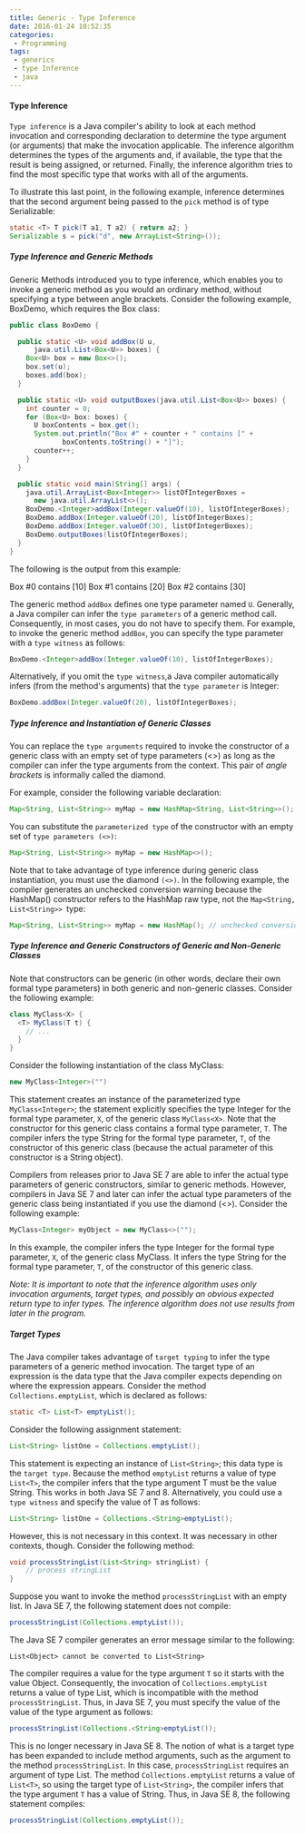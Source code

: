 ```yaml
---
title: Generic - Type Inference
date: 2016-01-24 10:52:35
categories:
 - Programming
tags:
 - generics
 - type Inference
 - java
---
```

#### Type Inference

`Type inference` is a Java compiler's ability to look at each method invocation and corresponding declaration to determine the type argument (or arguments) that make the invocation applicable. The inference algorithm determines the types of the arguments and, if available, the type that the result is being assigned, or returned. Finally, the inference algorithm tries to find the most specific type that works with all of the arguments.

To illustrate this last point, in the following example, inference determines that the second argument being passed to the `pick` method is of type Serializable:

```java
static <T> T pick(T a1, T a2) { return a2; }
Serializable s = pick("d", new ArrayList<String>());
```

##### Type Inference and Generic Methods

Generic Methods introduced you to type inference, which enables you to invoke a generic method as you would an ordinary method, without specifying a type between angle brackets. Consider the following example, BoxDemo, which requires the Box class:

```java
public class BoxDemo {

  public static <U> void addBox(U u, 
      java.util.List<Box<U>> boxes) {
    Box<U> box = new Box<>();
    box.set(u);
    boxes.add(box);
  }

  public static <U> void outputBoxes(java.util.List<Box<U>> boxes) {
    int counter = 0;
    for (Box<U> box: boxes) {
      U boxContents = box.get();
      System.out.println("Box #" + counter + " contains [" +
             boxContents.toString() + "]");
      counter++;
    }
  }

  public static void main(String[] args) {
    java.util.ArrayList<Box<Integer>> listOfIntegerBoxes =
      new java.util.ArrayList<>();
    BoxDemo.<Integer>addBox(Integer.valueOf(10), listOfIntegerBoxes);
    BoxDemo.addBox(Integer.valueOf(20), listOfIntegerBoxes);
    BoxDemo.addBox(Integer.valueOf(30), listOfIntegerBoxes);
    BoxDemo.outputBoxes(listOfIntegerBoxes);
  }
}
```

The following is the output from this example:

Box #0 contains [10]
Box #1 contains [20]
Box #2 contains [30]

<!--more-->

The generic method `addBox` defines one type parameter named `U`. Generally, a Java compiler can infer the `type parameters` of a generic method call. Consequently, in most cases, you do not have to specify them. For example, to invoke the generic method `addBox`, you can specify the type parameter with a `type witness` as follows:

```java
BoxDemo.<Integer>addBox(Integer.valueOf(10), listOfIntegerBoxes);
```

Alternatively, if you omit the `type witness`,a Java compiler automatically infers (from the method's arguments) that the `type parameter` is Integer:

```java
BoxDemo.addBox(Integer.valueOf(20), listOfIntegerBoxes);
```

##### Type Inference and Instantiation of Generic Classes

You can replace the `type arguments` required to invoke the constructor of a generic class with an empty set of type parameters (<>) as long as the compiler can infer the type arguments from the context. This pair of _angle brackets_ is informally called the diamond.

For example, consider the following variable declaration:

```java
Map<String, List<String>> myMap = new HashMap<String, List<String>>();
```

You can substitute the `parameterized type` of the constructor with an empty set of `type parameters (<>)`:

```java
Map<String, List<String>> myMap = new HashMap<>();
```

Note that to take advantage of type inference during generic class instantiation, you must use the diamond `(<>)`. In the following example, the compiler generates an unchecked conversion warning because the HashMap() constructor refers to the HashMap raw type, not the `Map<String, List<String>> `type:

```java
Map<String, List<String>> myMap = new HashMap(); // unchecked conversion warning
```

##### Type Inference and Generic Constructors of Generic and Non-Generic Classes

Note that constructors can be generic (in other words, declare their own formal type parameters) in both generic and non-generic classes. Consider the following example:

```java
class MyClass<X> {
  <T> MyClass(T t) {
    // ...
  }
}
```

Consider the following instantiation of the class MyClass:

```java
new MyClass<Integer>("")
```

This statement creates an instance of the parameterized type `MyClass<Integer>`; the statement explicitly specifies the type Integer for the formal type parameter, `X`, of the generic class `MyClass<X>`. Note that the constructor for this generic class contains a formal type parameter, `T`. The compiler infers the type String for the formal type parameter, `T`, of the constructor of this generic class (because the actual parameter of this constructor is a String object).

Compilers from releases prior to Java SE 7 are able to infer the actual type parameters of generic constructors, similar to generic methods. However, compilers in Java SE 7 and later can infer the actual type parameters of the generic class being instantiated if you use the diamond (<>). Consider the following example:

```java
MyClass<Integer> myObject = new MyClass<>("");
```

In this example, the compiler infers the type Integer for the formal type parameter, `X`, of the generic class MyClass<X>. It infers the type String for the formal type parameter, `T`, of the constructor of this generic class.

_Note: It is important to note that the inference algorithm uses only invocation arguments, target types, and possibly an obvious expected return type to infer types. The inference algorithm does not use results from later in the program._

##### Target Types

The Java compiler takes advantage of `target typing` to infer the type parameters of a generic method invocation. The target type of an expression is the data type that the Java compiler expects depending on where the expression appears. Consider the method `Collections.emptyList`, which is declared as follows:

```java
static <T> List<T> emptyList();
```

Consider the following assignment statement:

```java
List<String> listOne = Collections.emptyList();
```

This statement is expecting an instance of `List<String>`; this data type is the `target type`. Because the method `emptyList` returns a value of type `List<T>`, the compiler infers that the type argument T must be the value String. This works in both Java SE 7 and 8. Alternatively, you could use a `type witness` and specify the value of T as follows:

```java
List<String> listOne = Collections.<String>emptyList();
```

However, this is not necessary in this context. It was necessary in other contexts, though. Consider the following method:

```java
void processStringList(List<String> stringList) {
    // process stringList
}
```

Suppose you want to invoke the method `processStringList` with an empty list. In Java SE 7, the following statement does not compile:

```java
processStringList(Collections.emptyList());
```

The Java SE 7 compiler generates an error message similar to the following:

`List<Object> cannot be converted to List<String>`

The compiler requires a value for the type argument `T` so it starts with the value Object. Consequently, the invocation of `Collections.emptyList` returns a value of type List<Object>, which is incompatible with the method `processStringList`. Thus, in Java SE 7, you must specify the value of the value of the type argument as follows:

```java
processStringList(Collections.<String>emptyList());
```

This is no longer necessary in Java SE 8. The notion of what is a target type has been expanded to include method arguments, such as the argument to the method `processStringList`. In this case, `processStringList` requires an argument of type List<String>. The method `Collections.emptyList` returns a value of `List<T>`, so using the target type of `List<String>`, the compiler infers that the type argument `T` has a value of String. Thus, in Java SE 8, the following statement compiles:

```java
processStringList(Collections.emptyList());
```

